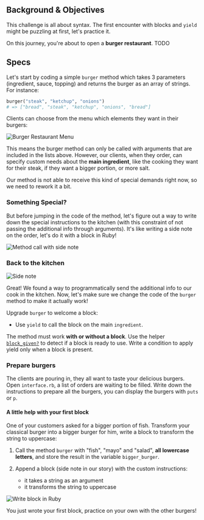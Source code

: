 ## Background & Objectives

This challenge is all about syntax. The first encounter with blocks and `yield` might be puzzling at first, let's practice it.

On this journey, you're about to open a **burger restaurant**. TODO



## Specs

Let's start by coding a simple `burger` method which takes 3 parameters (ingredient, sauce, topping) and returns the burger as an array of strings. For instance:

```ruby
burger("steak", "ketchup", "onions")
# => ["bread", "steak", "ketchup", "onions", "bread"]
```

Clients can choose from the menu which elements they want in their burgers:

![Burger Restaurant Menu](https://raw.githubusercontent.com/lewagon/fullstack-images/master/ruby/burger-restaurant-menu.svg?sanitize=true)

This means the burger method can only be called with arguments that are included in the lists above. However, our clients, when they order, can specify custom needs about the **main ingredient**, like the cooking they want for their steak, if they want a bigger portion, or more salt.

Our method is not able to receive this kind of special demands right now, so we need to rework it a bit.



### Something Special?

But before jumping in the code of the method, let's figure out a way to write down the special instructions to the kitchen (with this constraint of not passing the additional info through arguments). It's like writing a side note on the order, let's do it with a block in Ruby!

![Method call with side note](https://raw.githubusercontent.com/lewagon/fullstack-images/master/ruby/burger-restaurant-method.svg?sanitize=true)



### Back to the kitchen

![Side note](https://raw.githubusercontent.com/lewagon/fullstack-images/master/ruby/burger-restaurant-yield.svg?sanitize=true)

Great! We found a way to programmatically send the additional info to our cook in the kitchen. Now, let's make sure we change the code of the `burger` method to make it actually work!

Upgrade `burger` to welcome a block:  
- Use `yield` to call the block on the main `ingredient`.

The method must work **with or without a block**. Use the helper [`block_given?`](https://ruby-doc.org/core-2.7.0/Kernel.html#method-i-block_given-3F) to detect if a block is ready to use. Write a condition to apply yield only when a block is present.


### Prepare burgers

The clients are pouring in, they all want to taste your delicious burgers.  
Open `interface.rb`, a list of orders are waiting to be filled. Write down the instructions to prepare all the burgers, you can display the burgers with `puts` or `p`.


#### A little help with your first block

One of your customers asked for a bigger portion of fish. Transform your classical burger into a bigger burger for him, write a block to transform the string to uppercase:

 1. Call the method `burger` with "fish", "mayo" and "salad", **all lowercase letters**, and store the result in the variable `bigger_burger`.

 2. Append a block (side note in our story) with the custom instructions:
 	- it takes a string as an argument
 	- it transforms the string to uppercase

![Write block in Ruby](https://raw.githubusercontent.com/lewagon/fullstack-images/master/ruby/burger-restaurant-syntax.svg?sanitize=true)


You just wrote your first block, practice on your own with the other burgers!


